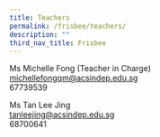 ```yaml
---
title: Teachers
permalink: /frisbee/teachers/
description: ""
third_nav_title: Frisbee
---
```

Ms Michelle Fong (Teacher in Charge)  
[michellefongqm@acsindep.edu.sg](mailto:doreenangbl@acsindep.edu.sg)  
67739539

Ms Tan Lee Jing  
[tanleejing@acsindep.edu.sg](mailto:tanleejing@acsindep.edu.sg)  
68700641